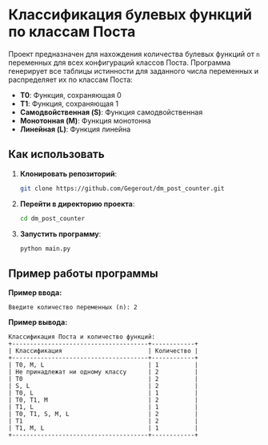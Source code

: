 # Классификация булевых функций по классам Поста

Проект предназначен для нахождения количества булевых функций от `n` переменных для всех конфигураций классов Поста. Программа генерирует все таблицы истинности для заданного числа переменных и распределяет их по классам Поста:

- **T0**: Функция, сохраняющая 0
- **T1**: Функция, сохраняющая 1
- **Самодвойственная (S)**: Функция самодвойственная
- **Монотонная (M)**: Функция монотонна
- **Линейная (L)**: Функция линейна

## Как использовать

1. **Клонировать репозиторий**:

   ```bash
   git clone https://github.com/Gegerout/dm_post_counter.git
   ```

2. **Перейти в директорию проекта**:
    ```bash
    cd dm_post_counter
    ```
3. **Запустить программу**:
    ```bash
    python main.py
    ```
   
## Пример работы программы

**Пример ввода:**

```plaintext
Введите количество переменных (n): 2
```
**Пример вывода:**

```plaintext
Классификация Поста и количество функций:
+--------------------------------------+------------+
| Классификация                        | Количество |
+--------------------------------------+------------+
| T0, M, L                             | 1          |
| Не принадлежат ни одному классу      | 2          |
| T0                                   | 2          |
| S, L                                 | 2          |
| T0, L                                | 1          |
| T0, T1, M                            | 2          |
| T1, L                                | 1          |
| T0, T1, S, M, L                      | 2          |
| T1                                   | 2          |
| T1, M, L                             | 1          |
+--------------------------------------+------------+
```